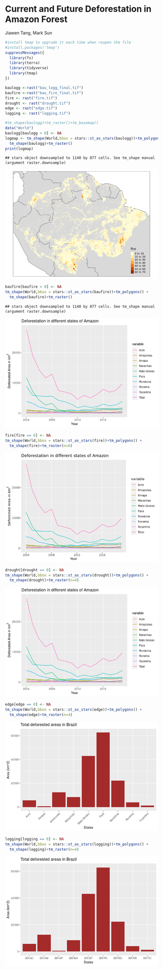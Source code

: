 Current and Future Deforestation in Amazon Forest
================
Jiawen Tang, Mark Sun

``` r
#install tmap to upgrade it each time when reopen the file
#install.packages('tmap')
suppressMessages({
  library(fs)
  library(terra)
  library(tidyverse)
  library(tmap)
})
```

``` r
baulogg <-rast("bau_logg_final.tif") 
baufire <-rast("bau_fire_final.tif")
fire <- rast("fire.tif")
drought <- rast("drought.tif")
edge <- rast("edge.tif")
logging <- rast("logging.tif")
```

``` r
#tm_shape(baulogg)+tm_raster()+tm_basemap()
data("World")
baulogg[baulogg < 0] <- NA
logmap <- tm_shape(World,bbox = stars::st_as_stars(baulogg))+tm_polygons() +
  tm_shape(baulogg)+tm_raster()
print(logmap)
```

    ## stars object downsampled to 1140 by 877 cells. See tm_shape manual (argument raster.downsample)

![](Fire_files/figure-gfm/unnamed-chunk-2-1.png)<!-- -->

``` r
baufire[baufire < 0] <- NA
tm_shape(World,bbox = stars::st_as_stars(baufire))+tm_polygons() +
  tm_shape(baufire)+tm_raster()
```

    ## stars object downsampled to 1140 by 877 cells. See tm_shape manual (argument raster.downsample)

![](Fire_files/figure-gfm/unnamed-chunk-3-1.png)<!-- -->

``` r
fire[fire == 0] <- NA
tm_shape(World,bbox = stars::st_as_stars(fire))+tm_polygons() +
  tm_shape(fire)+tm_raster(n=6)
```

![](Fire_files/figure-gfm/unnamed-chunk-4-1.png)<!-- -->

``` r
drought[drought == 0] <- NA
tm_shape(World,bbox = stars::st_as_stars(drought))+tm_polygons() +
  tm_shape(drought)+tm_raster(n=4)
```

![](Fire_files/figure-gfm/unnamed-chunk-5-1.png)<!-- -->

``` r
edge[edge == 0] <- NA
tm_shape(World,bbox = stars::st_as_stars(edge))+tm_polygons() +
  tm_shape(edge)+tm_raster(n=4)
```

![](Fire_files/figure-gfm/unnamed-chunk-6-1.png)<!-- -->

``` r
logging[logging == 0] <- NA
tm_shape(World,bbox = stars::st_as_stars(logging))+tm_polygons() +
  tm_shape(logging)+tm_raster(n=4)
```

![](Fire_files/figure-gfm/unnamed-chunk-7-1.png)<!-- -->
